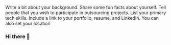 Write a bit about your background.
Share some fun facts about yourself.
Tell people that you wish to participate in outsourcing projects.
List your primary tech skills.
Include a link to your portfolio, resume, and LinkedIn.
You can also set your location

### Hi there 👋

<!--
**Tiffany-Bergett/tiffany-bergett** is a ✨ _special_ ✨ repository because its `README.md` (this file) appears on your GitHub profile.

Here are some ideas to get you started:

- 🔭 I’m currently working on ...
- 🌱 I’m currently learning ...
- 👯 I’m looking to collaborate on ...
- 🤔 I’m looking for help with ...
- 💬 Ask me about ...
- 📫 How to reach me: ...
- 😄 Pronouns: ...
- ⚡ Fun fact: ...
-->
